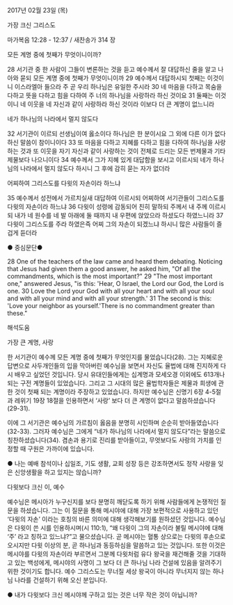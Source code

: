 2017년 02월 23일 (목)

가장 크신 그리스도 



마가복음 12:28 - 12:37 / 새찬송가 314 장


모든 계명 중에 첫째가 무엇이니이까? 

28 서기관 중 한 사람이 그들이 변론하는 것을 듣고 예수께서 잘 대답하신 줄을 알고 나아와 묻되 모든 계명 중에 첫째가 무엇이니이까 29 예수께서 대답하시되 첫째는 이것이니 이스라엘아 들으라 주 곧 우리 하나님은 유일한 주시라 30 네 마음을 다하고 목숨을 다하고 뜻을 다하고 힘을 다하여 주 너의 하나님을 사랑하라 하신 것이요 31 둘째는 이것이니 네 이웃을 네 자신과 같이 사랑하라 하신 것이라 이보다 더 큰 계명이 없느니라 

네가 하나님의 나라에서 멀지 않도다 

32 서기관이 이르되 선생님이여 옳소이다 하나님은 한 분이시요 그 외에 다른 이가 없다 하신 말씀이 참이니이다 33 또 마음을 다하고 지혜를 다하고 힘을 다하여 하나님을 사랑하는 것과 또 이웃을 자기 자신과 같이 사랑하는 것이 전체로 드리는 모든 번제물과 기타 제물보다 나으니이다 34 예수께서 그가 지혜 있게 대답함을 보시고 이르시되 네가 하나님의 나라에서 멀지 않도다 하시니 그 후에 감히 묻는 자가 없더라 

어찌하여 그리스도를 다윗의 자손이라 하느냐 

35 예수께서 성전에서 가르치실새 대답하여 이르시되 어찌하여 서기관들이 그리스도를 다윗의 자손이라 하느냐 36 다윗이 성령에 감동되어 친히 말하되 주께서 내 주께 이르시되 내가 네 원수를 네 발 아래에 둘 때까지 내 우편에 앉았으라 하셨도다 하였느니라 37 다윗이 그리스도를 주라 하였은즉 어찌 그의 자손이 되겠느냐 하시니 많은 사람들이 즐겁게 듣더라 

● 중심문단● 

28 One of the teachers of the law came and heard them debating. Noticing that Jesus had given them a good answer, he asked him, "Of all the commandments, which is the most important?" 29 "The most important one," answered Jesus, "is this: 'Hear, O Israel, the Lord our God, the Lord is one. 30 Love the Lord your God with all your heart and with all your soul and with all your mind and with all your strength.' 31 The second is this: 'Love your neighbor as yourself.'There is no commandment greater than these."

해석도움





가장 큰 계명, 사랑 

한 서기관이 예수께 모든 계명 중에 첫째가 무엇인지를 물었습니다(28). 그는 지혜로운 답변으로 사두개인들의 입을 막아버린 예수님을 보면서 자신도 율법에 대해 진지하게 다시 배우고 싶었던 것입니다. 당시 유대인들에게는 십계명과 모세오경 이외에도 613개나 되는 구전 계명들이 있었습니다. 그리고 그 시대의 많은 율법학자들은 제물과 희생에 관한 것이 첫째 되는 계명이라 주장하고 있었습니다. 하지만 예수님은 신명기 6장 4-5절과 레위기 19장 18절을 인용하면서 ‘사랑’ 보다 더 큰 계명이 없다고 말씀하셨습니다(29-31).

이에 그 서기관은 예수님의 가르침이 옳음을 분명히 시인하며 순순히 받아들였습니다(32-33). 그러자 예수님은 그에게 “네가 하나님의 나라에서 멀지 않도다”라는 말씀으로 칭찬하셨습니다(34). 겸손과 용기로 진리를 받아들이고, 무엇보다도 사랑의 가치를 인정할 때 구원은 가까이에 있습니다. 

● 나는 예배 참석이나 십일조, 기도 생활, 교회 성장 등은 강조하면서도 정작 사랑을 잊은 신앙생활을 하고 있지는 않습니까? 


다윗보다 크신 이, 예수 

예수님은 메시아가 누구신지를 보다 분명히 깨닫도록 하기 위해 사람들에게 논쟁적인 질문을 하셨습니다. 그는 이 질문을 통해 메시야에 대해 가장 보편적으로 사용하고 있던 ‘다윗의 자손’ 이라는 호칭의 바른 의미에 대해 생각해보기를 원하셨던 것입니다. 예수님은 다윗이 쓴 시를 인용하시며(시 110:1), “왜 다윗이 그의 자손이라 불릴 메시야에 대해 ‘주’ 라고 칭하고 있느냐?”고 물으셨습니다. 곧 메시야는 혈통 상으로는 다윗의 후손으로 오시지만 다윗 이상의 분, 곧 하나님과 동등하심을 말씀하고 있는 것입니다. 또한 이것은 메시야를 다윗의 자손이라 부르면서 그분께 다윗처럼 유다 왕국을 재건해줄 것을 기대하고 있는 백성에게, 메시야의 사명이 그 보다 더 큰 하나님 나라 건설에 있음을 알려주기 위한 것이기도 합니다. 예수 그리스도는 무너질 세상 왕국이 아니라 무너지지 않는 하나님 나라를 건설하기 위해 오신 분입니다. 

● 내가 다윗보다 크신 메시야께 구하고 있는 것은 너무 작은 것이 아닙니까?